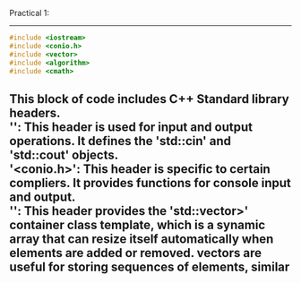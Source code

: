 Practical 1: 

---
```cpp
#include <iostream>
#include <conio.h>
#include <vector>
#include <algorithm>
#include <cmath>
```
This block of code includes C++ Standard library headers.<br>
'<iostream>': This header is used for input and output operations. It defines the 'std::cin' and 'std::cout' objects.<br>
'<conio.h>': This header is specific to certain compliers. It provides functions for console input and output.<br>
'<vector>': This header provides the 'std::vector>' container class template, which is a synamic array that can resize itself automatically when elements are added or removed. vectors are useful for storing sequences of elements, similar
---
